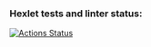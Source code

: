 ### Hexlet tests and linter status:
[![Actions Status](https://github.com/Nikitereh/frontend-project-lvl3/workflows/hexlet-check/badge.svg)](https://github.com/Nikitereh/frontend-project-lvl3/actions)